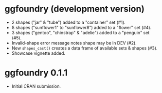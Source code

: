 # ggfoundry (development version)

* 2 shapes ("jar" & "tube") added to a "container" set (#1).
* 8 shapes ("sunflower1" to "sunflower8") added to a "flower" set (#4).
* 3 shapes ("gentoo", "chinstrap" & "adelie") added to a "penguin" set (#5).
* Invalid-shape error message notes shape may be in DEV (#2).
* New `shapes_cast()` creates a data frame of available sets & shapes (#3).
* Showcase vignette added.

# ggfoundry 0.1.1

* Initial CRAN submission.
